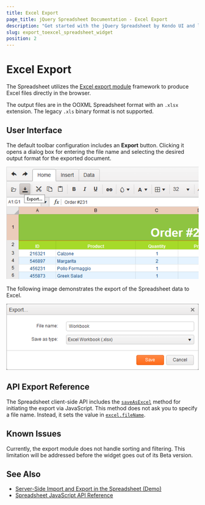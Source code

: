 ```yaml
---
title: Excel Export
page_title: jQuery Spreadsheet Documentation - Excel Export
description: "Get started with the jQuery Spreadsheet by Kendo UI and learn how to export the content of the widget in an Excel file in the browser."
slug: export_toexcel_spreadsheet_widget
position: 2
---
```


# Excel Export

The Spreadsheet utilizes the [Excel export module](/framework/excel/introduction) framework to produce Excel files directly in the browser.

The output files are in the OOXML Spreadsheet format with an `.xlsx` extension. The legacy `.xls` binary format is not supported.

## User Interface

The default toolbar configuration includes an **Export** button. Clicking it opens a dialog box for entering the file name and selecting the desired output format for the exported document.

![Kendo UI for jQuery Spreadsheet Export to Excel dialog](activate-export.png)

The following image demonstrates the export of the Spreadsheet data to Excel.

![Kendo UI for jQuery Spreadsheet Exporting to Excel](export-to-excel.png)

## API Export Reference

The Spreadsheet client-side API includes the [`saveAsExcel`](/api/javascript/ui/spreadsheet/methods/saveasexcel) method for initiating the export via JavaScript. This method does not ask you to specify a file name. Instead, it sets the value in [`excel.fileName`](/api/javascript/ui/spreadsheet/configuration/excel.filename).

## Known Issues

Currently, the export module does not handle sorting and filtering. This limitation will be addressed before the widget goes out of its Beta version.

## See Also

* [Server-Side Import and Export in the Spreadsheet (Demo)](https://demos.telerik.com/kendo-ui/spreadsheet/server-side-import-export)
* [Spreadsheet JavaScript API Reference](/api/javascript/ui/spreadsheet)
